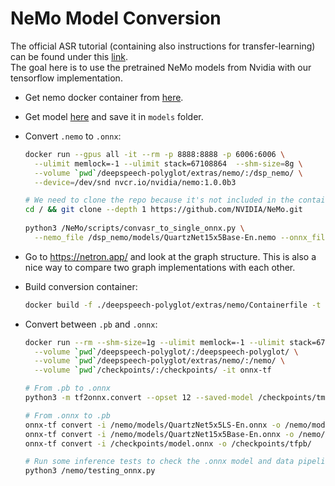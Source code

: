 # NeMo Model Conversion

The official ASR tutorial (containing also instructions for transfer-learning) can be found under this
[link](https://colab.research.google.com/github/NVIDIA/NeMo/blob/master/tutorials/asr/01_ASR_with_NeMo.ipynb). \
The goal here is to use the pretrained NeMo models from Nvidia with our tensorflow implementation.

* Get nemo docker container from [here](https://ngc.nvidia.com/catalog/containers/nvidia:nemo).
* Get model [here](https://ngc.nvidia.com/catalog/models/nvidia:nemospeechmodels/files) and save it in `models` folder.

* Convert `.nemo` to `.onnx`:
  ```bash
  docker run --gpus all -it --rm -p 8888:8888 -p 6006:6006 \
    --ulimit memlock=-1 --ulimit stack=67108864  --shm-size=8g \
    --volume `pwd`/deepspeech-polyglot/extras/nemo/:/dsp_nemo/ \
    --device=/dev/snd nvcr.io/nvidia/nemo:1.0.0b3
  
  # We need to clone the repo because it's not included in the container
  cd / && git clone --depth 1 https://github.com/NVIDIA/NeMo.git
    
  python3 /NeMo/scripts/convasr_to_single_onnx.py \
    --nemo_file /dsp_nemo/models/QuartzNet15x5Base-En.nemo --onnx_file /dsp_nemo/models/QuartzNet15x5Base-En.onnx
  ```
  
* Go to https://netron.app/ and look at the graph structure.
  This is also a nice way to compare two graph implementations with each other.

* Build conversion container:
  ```bash
  docker build -f ./deepspeech-polyglot/extras/nemo/Containerfile -t onnx-tf ./deepspeech-polyglot/
  ```
  
* Convert between `.pb` and `.onnx`:
  ```bash
  docker run --rm --shm-size=1g --ulimit memlock=-1 --ulimit stack=67108864 --gpus all \
    --volume `pwd`/deepspeech-polyglot/:/deepspeech-polyglot/ \
    --volume `pwd`/deepspeech-polyglot/extras/nemo/:/nemo/ \
    --volume `pwd`/checkpoints/:/checkpoints/ -it onnx-tf
  
  # From .pb to .onnx
  python3 -m tf2onnx.convert --opset 12 --saved-model /checkpoints/tmp/ --output /checkpoints/model.onnx

  # From .onnx to .pb
  onnx-tf convert -i /nemo/models/QuartzNet5x5LS-En.onnx -o /nemo/models/tfpb/
  onnx-tf convert -i /nemo/models/QuartzNet15x5Base-En.onnx -o /nemo/models/tfpb/
  onnx-tf convert -i /checkpoints/model.onnx -o /checkpoints/tfpb/
  
  # Run some inference tests to check the .onnx model and data pipeline
  python3 /nemo/testing_onnx.py
  ```
